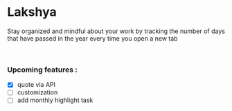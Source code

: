# Lakshya
Stay organized and mindful about your work by tracking the number of days that have passed in the year every time you open a new tab

<br>

### Upcoming features :
- [x] quote via API
- [ ] customization
- [ ] add monthly highlight task
